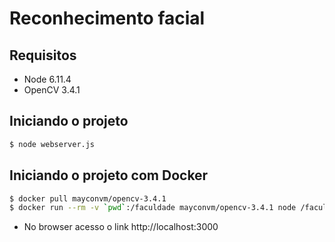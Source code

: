 # Reconhecimento facial

## Requisitos

* Node 6.11.4
* OpenCV 3.4.1

## Iniciando o projeto

```bash
$ node webserver.js
```

## Iniciando o projeto com Docker

```bash
$ docker pull mayconvm/opencv-3.4.1
$ docker run --rm -v `pwd`:/faculdade mayconvm/opencv-3.4.1 node /faculdade/webserver.js
```

* No browser acesso o link http://localhost:3000